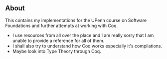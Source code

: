 ## About
This contains my implementations for the UPenn course on Software Foundations and further attempts at working with Coq.

- I use resources from all over the place and I am really sorry that I am unable to provide a reference for all of them.
- I shall also try to understand how Coq works especially it's compilations.
- Maybe look into Type Theory through Coq.
